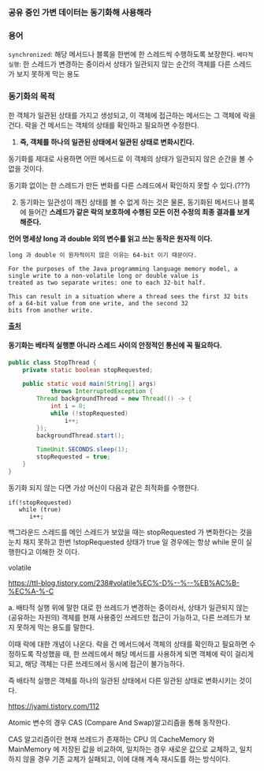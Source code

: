 ### 공유 중인 가변 데이터는 동기화해 사용해라

### 용어

`synchronized`:  해당 메서드나 블록을 한번에 한 스레드씩 수행하도록 보장한다.
`베타적 실행`: 한 스레드가 변경하는 중이라서 상태가 일관되지 않는 순간의 객체를 다른 스레드가 보지 못하게 막는 용도

### 동기화의 목적

한 객체가 일관된 상태를 가지고 생성되고, 이 객체에 접근하는 메서드는 그 객체에 락을 건다.
락을 건 메서드는 객체의 상태를 확인하고 필요하면 수정한다.

1. **즉, 객체를 하나의 일관된 상태에서 일관된 상태로 변화시킨다.**

동기화를 제대로 사용하면 어떤 메서드로 이 객체의 상태가 일관되지 않은 순간을 볼 수 없을 것이다.

동기화 없이는 한 스레드가 만든 변화를 다른 스레드에서 확인하지 못할 수 있다.(???)

2. 동기화는 일관성이 깨진 상태를 볼 수 없게 하는 것은 물론, 동기화된 메서드나
   블록에 들어간 **스레드가 같은 락의 보호하에 수행된 모든 이전 수정의 최종 결과를 보게 해준다.**

**언어 명세상 long 과 double 외의 변수를 읽고 쓰는 동작은 원자적 이다.**

```
long 과 double 이 원자적이지 않은 이유는 64-bit 이기 때문이다.

For the purposes of the Java programming language memory model, a single write to a non-volatile long or double value is
treated as two separate writes: one to each 32-bit half.

This can result in a situation where a thread sees the first 32 bits of a 64-bit value from one write, and the second 32
bits from another write.
```

**[출처](https://docs.oracle.com/javase/specs/jls/se7/html/jls-17.html#jls-17.7)**

#### 동기화는 베타적 실행뿐 아니라 스레드 사이의 안정적인 통신에 꼭 필요하다.

```java
public class StopThread {
    private static boolean stopRequested;

    public static void main(String[] args)
            throws InterruptedException {
        Thread backgroundThread = new Thread(() -> {
            int i = 0;
            while (!stopRequested)
                i++;
        });
        backgroundThread.start();

        TimeUnit.SECONDS.sleep(1);
        stopRequested = true;
    }
}
```

동기화 되지 않는 다면 가상 머신이 다음과 같은 최적화를 수행한다.

```
if(!stopRequested)
   while (true)
      i++;
```

백그라운드 스레드를 메인 스레드가 보았을 때는 stopRequested 가 변화한다는 것을 눈치 채지 못하고
한번 !stopRequested 상태가 true 일 경우에는 항상 while 문이 실행한다고 이해한 것 이다.


volatile

https://ttl-blog.tistory.com/238#volatile%EC%-D%--%--%EB%AC%B-%EC%A-%-C

a. 배타적 실행
위에 말한 대로 한 쓰레드가 변경하는 중이라서, 상태가 일관되지 않는 (공유하는 자원의) 객체를 현재 사용중인 쓰레드만 접근이 가능하고, 다른 쓰레드가 보지 못하게 막는 용도를 말한다.

이때 락에 대한 개념이 나온다. 락을 건 메서드에서 객체의 상태를 확인하고 필요하면 수정하도록 작성했을 때, 한 쓰레드에서 해당 메서드를 사용하게 되면 객체에 락이 걸리게 되고, 해당 객체는 다른 쓰레드에서 동시에
접근이 불가능하다.

즉 배타적 실행은 객체를 하나의 일관된 상태에서 다른 일관된 상태로 변화시키는 것이다.

https://jyami.tistory.com/112

Atomic 변수의 경우 CAS (Compare And Swap)알고리즘을 통해 동작한다.

CAS 알고리즘이란 현재 쓰레드가 존재하는 CPU 의 CacheMemory 와 MainMemory 에 저장된 값을 비교하여, 일치하는 경우 새로운 값으로 교체하고, 일치하지 않을 경우 기존 교체가 실패되고, 이에
대해 계속 재시도를 하는 방식이다.

